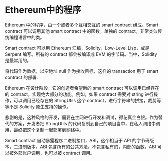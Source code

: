 # Ethereum中的程序

Ethereum 中的程序，由一个或者多个互相交互的 smart contract 组成。Smart contract 可以调用其他 smart contract 中的函数。单独的 contract，非常类似传统编程语言中的类。

Smart contract 可以用 Ethereum 汇编，Solidity，Low-Level Lisp，或是 Serpent 编写。所有的 contract 都会被编译成 EVM 的字节码。当中，Solidity 是最常用的。

将代码作为数据，以空地址 null 作为接收目标，这样的 transaction 用于 smart contract 的部署.

Ethereum 在设计阶段，它的创造者希望新的 smart contract 可以调用已经存在的 contract，实现绝大部分的功能。例如，如果 contract 需要对 string 进行操作，可以调用已经存在的 StringUtils 这个 contract，进行字符串的拼接，裁剪等等不是 Solidity 原生支持的操作。

悲剧的是，这种风格的开发，需要在主网进行开发和调试，得花真金白银。作为替代的方案，开发者把 StringUtils 的代码复制到自己的项目当中，在私人网络中调用，最终把这个复制一起部署到网络中。

Smart contract 自动暴露程序二进制接口，ABI，这个相当于 API 的字节码版本，二进制版本。ABI 包含所有的公共方法，不包含私有的，内部的函数，ABI 可以被外部账户调用，也可以被 contract 调用。
